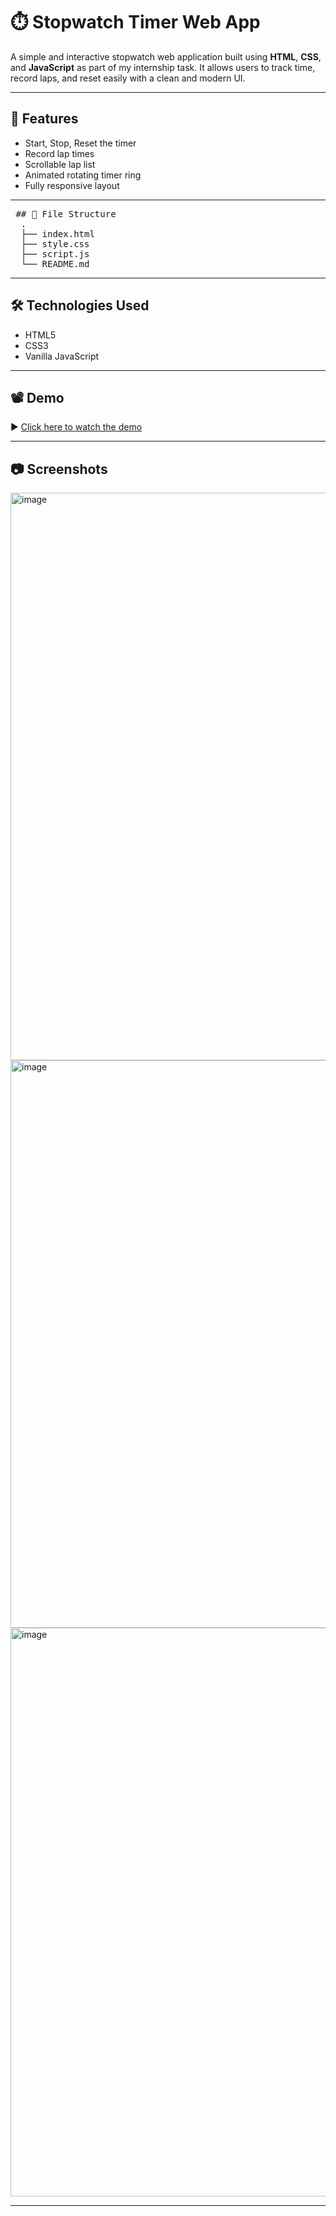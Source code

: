 # ⏱️ Stopwatch Timer Web App

A simple and interactive stopwatch web application built using **HTML**, **CSS**, and **JavaScript** as part of my internship task. It allows users to track time, record laps, and reset easily with a clean and modern UI.

---

## 🚀 Features

- Start, Stop, Reset the timer
- Record lap times
- Scrollable lap list
- Animated rotating timer ring
- Fully responsive layout

---

<pre> ## 📁 File Structure 
  . 
  ├── index.html 
  ├── style.css 
  ├── script.js 
  └── README.md </pre>
---

## 🛠️ Technologies Used

- HTML5
- CSS3
- Vanilla JavaScript
---

## 📽️ Demo

▶️ [Click here to watch the demo](https://drive.google.com/file/d/1nQF7_gWZBjf0aLAbmmMnohyhl39nw3nr/view?usp=sharing)

---

## 📷 Screenshots
<img width="1899" height="908" alt="image" src="https://github.com/user-attachments/assets/93bf59ef-9f9e-4ff9-ab1f-75f6d86512d3" />

<img width="1900" height="908" alt="image" src="https://github.com/user-attachments/assets/5f00470f-f373-4506-bcaa-da6205e5b236" />

<img width="1902" height="910" alt="image" src="https://github.com/user-attachments/assets/241fe7ac-7582-48fb-9dd3-eb732cea7660" />

---


